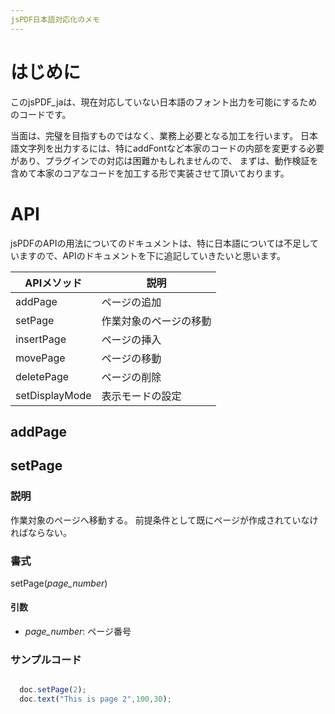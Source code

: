 ```yaml
---
jsPDF日本語対応化のメモ
---
```


# はじめに

このjsPDF_jaは、現在対応していない日本語のフォント出力を可能にするためのコードです。

当面は、完璧を目指すものではなく、業務上必要となる加工を行います。
日本語文字列を出力するには、特にaddFontなど本家のコードの内部を変更する必要があり、プラグインでの対応は困難かもしれませんので、
まずは、動作検証を含めて本家のコアなコードを加工する形で実装させて頂いております。

# API

jsPDFのAPIの用法についてのドキュメントは、特に日本語については不足していますので、APIのドキュメントを下に追記していきたいと思います。

| APIメソッド | 説明 |
--------|------
| addPage | ページの追加 |
| setPage | 作業対象のページの移動 |
| insertPage | ページの挿入 |
| movePage | ページの移動 |
| deletePage | ページの削除 |
| setDisplayMode | 表示モードの設定|

## addPage
## setPage
### 説明
作業対象のページへ移動する。
前提条件として既にページが作成されていなければならない。

### 書式
setPage(_page_number_)

#### 引数
* _page_number_: ページ番号

### サンプルコード
``` JavaScript

  doc.setPage(2);
  doc.text("This is page 2",100,30);

```

